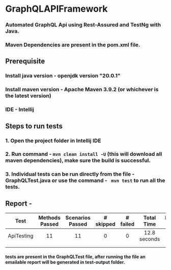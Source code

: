 # GraphQLAPIFramework
### Automated GraphQL Api using Rest-Assured and TestNg with Java. 
### Maven Dependencies are present in the pom.xml file. 
## Prerequisite
### Install java version - openjdk version "20.0.1"
### Install  maven version - Apache Maven 3.9.2 (or whichever is the latest version) 
### IDE - Intellij
## Steps to run tests 
### 1. Open the project folder in Intellij IDE 
### 2. Run command - `mvn clean install -U` (this will download all maven dependencies), make sure the build is successful. 
### 3. Individual tests can be run directly from the file - GraphQLTest.java or use the command - ` mvn test` to run all the tests. 
## Report - 
|    Test    | Methods Passed | Scenarios Passed | # skipped | # failed |  Total Time  | Included Groups | Excluded Groups |
|:----------:|:--------------:|:----------------:|:---------:|:--------:|:------------:|:---------------:|:---------------:|
| ApiTesting |             11 |               11 |         0 |        0 | 12.8 seconds |                 |                 |
|            |                |                  |           |          |              |                 |                 |
|            |                |                  |           |          |              |                 |                 |

#### tests are present in the GraphQLTest file, after running the file an emailable report will be generated in test-output folder. 

